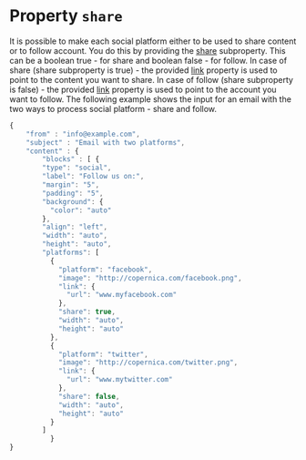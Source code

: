 # Property `share`

It is possible to make each social platform either to be used to share content or to follow account. You do this by providing the
[share](copernica-docs:ResponsiveEmail/json/property-social-share) subproperty. This can 
be a boolean true - for share and boolean false - for follow.
In case of share (share subproperty is true) - the provided [link](copernica-docs:ResponsiveEmail/json/property-link)
 property is used to point to the content you want to share. 
In case of follow (share subproperty is false) - the provided [link](copernica-docs:ResponsiveEmail/json/property-link)
 property is used to point to the account you want to follow.
The following example shows the input for an email with the two ways to process social platform - share and follow.

```javascript
{
    "from" : "info@example.com",
    "subject" : "Email with two platforms",
    "content" : {
        "blocks" : [ {
		"type": "social",
		"label": "Follow us on:",
		"margin": "5",
		"padding": "5",
		"background": {
		  "color": "auto"
		},
		"align": "left",
		"width": "auto",
		"height": "auto",
		"platforms": [
		  {
		    "platform": "facebook",
		    "image": "http://copernica.com/facebook.png",
		    "link": {
		      "url": "www.myfacebook.com"
		    },
		    "share": true,
		    "width": "auto",
		    "height": "auto"
		  },
		  {
		    "platform": "twitter",
		    "image": "http://copernica.com/twitter.png",
		    "link": {
		      "url": "www.mytwitter.com"
		    },
		    "share": false,
		    "width": "auto",
		    "height": "auto"
		  }
		]
	      }
}
```
